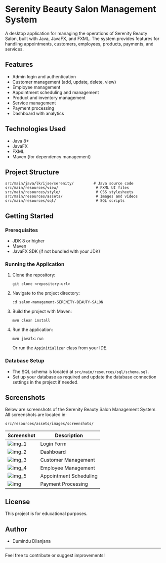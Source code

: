# Serenity Beauty Salon Management System

A desktop application for managing the operations of Serenity Beauty Salon, built with Java, JavaFX, and FXML. The system provides features for handling appointments, customers, employees, products, payments, and services.

## Features
- Admin login and authentication
- Customer management (add, update, delete, view)
- Employee management
- Appointment scheduling and management
- Product and inventory management
- Service management
- Payment processing
- Dashboard with analytics

## Technologies Used
- Java 8+
- JavaFX
- FXML
- Maven (for dependency management)

## Project Structure
```
src/main/java/lk/ijse/serenity/         # Java source code
src/main/resources/view/                 # FXML UI files
src/main/resources/style/                # CSS stylesheets
src/main/resources/assets/               # Images and videos
src/main/resources/sql/                  # SQL scripts
```

## Getting Started

### Prerequisites
- JDK 8 or higher
- Maven
- JavaFX SDK (if not bundled with your JDK)

### Running the Application
1. Clone the repository:
   ```
   git clone <repository-url>
   ```
2. Navigate to the project directory:
   ```
   cd salon-management-SERENITY-BEAUTY-SALON
   ```
3. Build the project with Maven:
   ```
   mvn clean install
   ```
4. Run the application:
   ```
   mvn javafx:run
   ```
   Or run the `Appinitializer` class from your IDE.

### Database Setup
- The SQL schema is located at `src/main/resources/sql/schema.sql`.
- Set up your database as required and update the database connection settings in the project if needed.

## Screenshots

Below are screenshots of the Serenity Beauty Salon Management System. All screenshots are located in:

```
src/resources/assets/images/screenshots/
```

| Screenshot | Description |
|------------|-------------|
| ![img_1](src/resources/assets/images/screenshots/img_1.png) | Login Form |
| ![img_2](src/resources/assets/images/screenshots/img_2.png) | Dashboard |
| ![img_3](src/resources/assets/images/screenshots/img_3.png) | Customer Management |
| ![img_4](src/resources/assets/images/screenshots/img_4.png) | Employee Management |
| ![img_5](src/resources/assets/images/screenshots/img_5.png) | Appointment Scheduling |
| ![img](src/resources/assets/images/screenshots/img.png) | Payment Processing |

## License
This project is for educational purposes.

## Author
- Dumindu Dilanjana

---
Feel free to contribute or suggest improvements!
